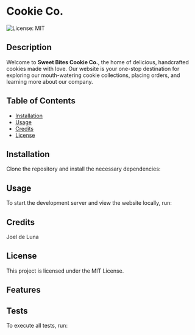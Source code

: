 # Cookie Co.
![License: MIT](https://img.shields.io/badge/License-MIT-yellow.svg)
  


## Description
Welcome to **Sweet Bites Cookie Co.**, the home of delicious, handcrafted cookies made with love. Our website is your one-stop destination for exploring our mouth-watering cookie collections, placing orders, and learning more about our company.


## Table of Contents 

- [Installation](#installation)
- [Usage](#usage)
- [Credits](#credits)
- [License](#license)


## Installation
Clone the repository and install the necessary dependencies:

## Usage
To start the development server and view the website locally, run:


## Credits
Joel de Luna

## License

This project is licensed under the MIT License.

## Features


## Tests
To execute all tests, run:
